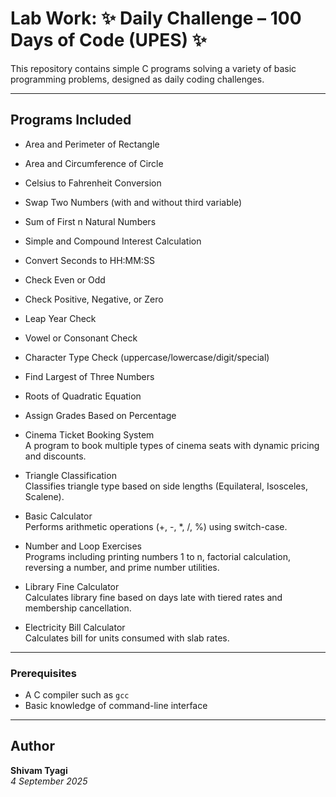 # Lab Work: ✨ Daily Challenge – 100 Days of Code (UPES) ✨

This repository contains simple C programs solving a variety of basic programming problems, designed as daily coding challenges.

---

## Programs Included

- Area and Perimeter of Rectangle  
- Area and Circumference of Circle  
- Celsius to Fahrenheit Conversion  
- Swap Two Numbers (with and without third variable)  
- Sum of First n Natural Numbers  
- Simple and Compound Interest Calculation  
- Convert Seconds to HH:MM:SS  
- Check Even or Odd  
- Check Positive, Negative, or Zero  
- Leap Year Check  
- Vowel or Consonant Check  
- Character Type Check (uppercase/lowercase/digit/special)  
- Find Largest of Three Numbers  
- Roots of Quadratic Equation  
- Assign Grades Based on Percentage  

- Cinema Ticket Booking System  
  A program to book multiple types of cinema seats with dynamic pricing and discounts.

- Triangle Classification  
  Classifies triangle type based on side lengths (Equilateral, Isosceles, Scalene).

- Basic Calculator  
  Performs arithmetic operations (+, -, *, /, %) using switch-case.

- Number and Loop Exercises  
  Programs including printing numbers 1 to n, factorial calculation, reversing a number, and prime number utilities.

- Library Fine Calculator  
  Calculates library fine based on days late with tiered rates and membership cancellation.

- Electricity Bill Calculator  
  Calculates bill for units consumed with slab rates.

---

### Prerequisites

- A C compiler such as `gcc`  
- Basic knowledge of command-line interface


---

## Author

**Shivam Tyagi**  
_4 September 2025_
